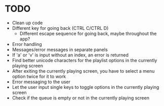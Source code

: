 # TODO
- Clean up code
- Different key for going back (CTRL C/CTRL D)
  - Different escape sequence for going back, maybe throughout the app?
- Error handling
- Messages/error messages in separate panels
- If 'a' or 'v' is input without an index, an error is returned
- Find better unicode characters for the playlist options in the currently playing screen
- After exiting the currently playing screen, you have to select a menu option twice for it to work
- Error messaging to the user
- Let the user input single keys to toggle options in the currently playing screen
- Check if the queue is empty or not in the currently playing screen
